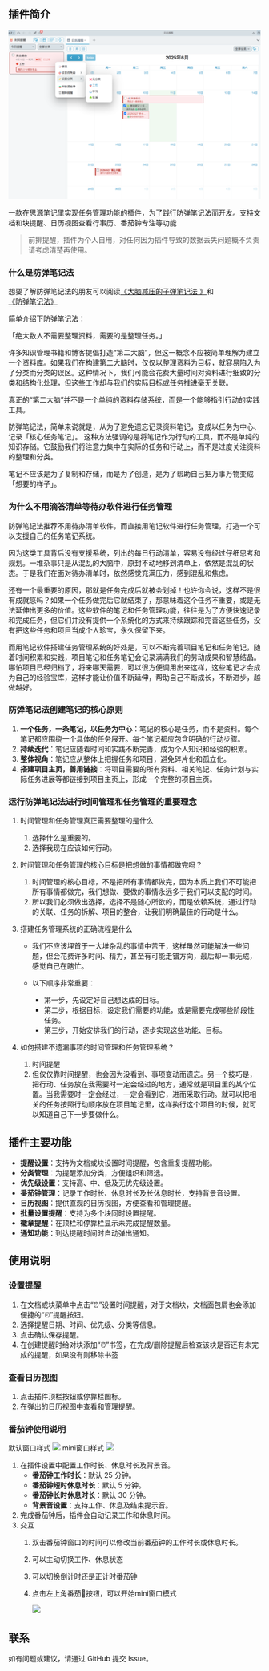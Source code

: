 

## 插件简介

![](preview.png)

一款在思源笔记里实现任务管理功能的插件，为了践行防弹笔记法而开发。支持文档和块提醒、日历视图查看行事历、番茄钟专注等功能

> 前排提醒，插件为个人自用，对任何因为插件导致的数据丢失问题概不负责
> 请考虑清楚再使用。



### 什么是防弹笔记法

想要了解防弹笔记法的朋友可以阅读[《大脑减压的子弹笔记法 》](https://book.douban.com/subject/35115765/)和[《防弹笔记法》](https://book.douban.com/subject/36289807/)

简单介绍下防弹笔记法：

「绝大数人不需要整理资料，需要的是整理任务。」

许多知识管理书籍和博客提倡打造“第二大脑”，但这一概念不应被简单理解为建立一个资料库。如果我们在构建第二大脑时，仅仅以整理资料为目标，就容易陷入为了分类而分类的误区。这种情况下，我们可能会花费大量时间对资料进行细致的分类和结构化处理，但这些工作却与我们的实际目标或任务推进毫无关联。

真正的“第二大脑”并不是一个单纯的资料存储系统，而是一个能够指引行动的实践工具。

防弹笔记法，简单来说就是，从为了避免遗忘记录资料笔记，变成以任务为中心、记录「核心任务笔记」。
这种方法强调的是将笔记作为行动的工具，而不是单纯的知识存储。它鼓励我们将注意力集中在实际的任务和行动上，而不是过度关注资料的整理和分类。

笔记不应该是为了复制和存储，而是为了创造，是为了帮助自己把万事万物变成「想要的样子」。

### 为什么不用滴答清单等待办软件进行任务管理

防弹笔记法推荐不用待办清单软件，而直接用笔记软件进行任务管理，打造一个可以支援自己的任务笔记系统。

因为这类工具背后没有支援系统，列出的每日行动清单，容易没有经过仔细思考和规划。一堆杂事只是从混乱的大脑中，原封不动地移到清单上，依然是混乱的状态。于是我们在面对待办清单时，依然感觉充满压力，感到混乱和焦虑。

还有一个最重要的原因，那就是任务完成后就被会划掉！也许你会说，这样不是很有成就感吗？如果一个任务做完后它就结束了，那意味着这个任务不重要，或是无法延伸出更多的价值。这些软件的笔记和任务管理功能，往往是为了方便快速记录和完成任务，但它们并没有提供一个系统化的方式来持续跟踪和完善这些任务，没有把这些任务和项目当成个人珍宝，永久保留下来。

而用笔记软件搭建任务管理系统的好处是，可以不断完善项目笔记和任务笔记，随着时间积累和实践，项目笔记和任务笔记会记录满满我们的劳动成果和智慧结晶。哪怕项目已经归档了，将来哪天需要，可以很方便调用出来这样，这些笔记才会成为自己的经验宝库，这样才能让价值不断延伸，帮助自己不断成长，不断进步，越做越好。

### 防弹笔记法创建笔记的核心原则

1. **一个任务，一条笔记，以任务为中心**：笔记的核心是任务，而不是资料。每个笔记都应围绕一个具体的任务展开。每个笔记都应包含明确的行动步骤。
2. **持续迭代**：笔记应随着时间和实践不断完善，成为个人知识和经验的积累。
3. **整体视角**：笔记应从整体上把握任务和项目，避免碎片化和孤立化。
4. **搭建项目主页，善用链接**：将项目需要的所有资料、相关笔记、任务计划与实际任务进展等都链接到项目主页上，形成一个完整的项目主页。

### 运行防弹笔记法进行时间管理和任务管理的重要理念

1. 时间管理和任务管理真正需要整理的是什么
   1. 选择什么是重要的。
   2. 选择我现在应该如何行动。
2. 时间管理和任务管理的核心目标是把想做的事情都做完吗？
   1. 时间管理的核心目标，不是把所有事情都做完，因为本质上我们不可能把所有事情都做完，我们想做、要做的事情永远多于我们可以支配的时间。
   2. 所以我们必须做出选择，选择不是随心所欲的，而是依赖系统，通过行动的关联、任务的拆解、项目的整合，让我们明确最佳的行动是什么。
3. 搭建任务管理系统的正确流程是什么

   - 我们不应该埋首于一大堆杂乱的事情中苦干，这样虽然可能解决一些问题，但会花费许多时间、精力，甚至有可能走错方向，最后却一事无成，感觉自己在瞎忙。
   - 以下顺序非常重要：

     - 第一步，先设定好自己想达成的目标。
     - 第二步，根据目标，设定我们需要的功能，或是需要完成哪些阶段性任务。
     - 第三步，开始安排我们的行动，逐步实现这些功能、目标。
4. 如何搭建不遗漏事项的时间管理和任务管理系统？
   1. 时间提醒
   2. 但仅仅靠时间提醒，也会因为没看到、事项变动而遗忘。另一个技巧是，把行动、任务放在我需要时一定会经过的地方，通常就是项目里的某个位置。当我需要时一定会经过，一定会看到它，进而采取行动。就可以把相关的任务按照行动顺序放在项目笔记里，这样执行这个项目的时候，就可以知道自己下一步要做什么。

## 插件主要功能

- **提醒设置**：支持为文档或块设置时间提醒，包含重复提醒功能。
- **分类管理**：为提醒添加分类，方便组织和筛选。
- **优先级设置**：支持高、中、低及无优先级设置。
- **番茄钟管理**：记录工作时长、休息时长及长休息时长，支持背景音设置。
- **日历视图**：提供直观的日历视图，方便查看和管理提醒。
- **批量设置提醒**：支持为多个块同时设置提醒。
- **徽章提醒**：在顶栏和停靠栏显示未完成提醒数量。
- **通知功能**：到达提醒时间时自动弹出通知。


## 使用说明

### 设置提醒

1. 在文档或块菜单中点击“⏰”设置时间提醒，对于文档块，文档面包屑也会添加便捷的“⏰”提醒按钮。
2. 选择提醒日期、时间、优先级、分类等信息。
3. 点击确认保存提醒。
4. 在创建提醒时给对块添加“⏰”书签，在完成/删除提醒后检查该块是否还有未完成的提醒，如果没有则移除书签


### 查看日历视图

1. 点击插件顶栏按钮或停靠栏图标。
2. 在弹出的日历视图中查看和管理提醒。

### 番茄钟使用说明

默认窗口样式
![](https://fastly.jsdelivr.net/gh/Achuan-2/PicBed/assets/PixPin_2025-06-12_17-48-43-2025-06-12.png)
mini窗口样式
![](https://fastly.jsdelivr.net/gh/Achuan-2/PicBed/assets/PixPin_2025-06-12_17-36-35-2025-06-12.png)

1. 在插件设置中配置工作时长、休息时长及背景音。
   - **番茄钟工作时长**：默认 25 分钟。
   - **番茄钟短时休息时长**：默认 5 分钟。
   - **番茄钟长时休息时长**：默认 30 分钟。
   - **背景音设置**：支持工作、休息及结束提示音。
2. 完成番茄钟后，插件会自动记录工作和休息时间。
3. 交互
   1. 双击番茄钟窗口的时间可以修改当前番茄钟的工作时长或休息时长。
   2. 可以主动切换工作、休息状态
   3. 可以切换倒计时还是正计时番茄钟
   4. 点击左上角番茄🍅按钮，可以开始mini窗口模式

      ![](https://fastly.jsdelivr.net/gh/Achuan-2/PicBed/assets/PixPin_2025-06-12_17-36-35-2025-06-12.png)




## 联系

如有问题或建议，请通过 GitHub 提交 Issue。


